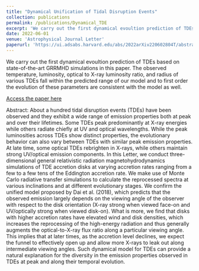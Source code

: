 ```yaml
---
title: "Dynamical Unification of Tidal Disruption Events"
collection: publications
permalink: /publications/Dynamical_TDE
excerpt: 'We carry out the first dynamical evoultion prediction of TDEs based on state-of-the-art GRRMHD simulations in this paper. The observed temperature, luminosity, optical to X-ray luminosity ratio, and radius of various TDEs fall within the predicted range of our model and to first order the evolution of these parameters are consistent with the model as well.'
date: 2022-06-01
venue: 'Astrophysical Journal Letter'
paperurl: 'https://ui.adsabs.harvard.edu/abs/2022arXiv220602804T/abstract'
---
```

We carry out the first dynamical evoultion prediction of TDEs based on state-of-the-art GRRMHD simulations in this paper. The observed temperature, luminosity, optical to X-ray luminosity ratio, and radius of various TDEs fall within the predicted range of our model and to first order the evolution of these parameters are consistent with the model as well.

<a href="https://ui.adsabs.harvard.edu/abs/2022arXiv220602804T/abstract" target="_blank">Access the paper here</a>

Abstract: About a hundred tidal disruption events (TDEs) have been observed and they exhibit a wide range of emission properties both at peak and over their lifetimes. Some TDEs peak predominantly at X-ray energies while others radiate chiefly at UV and optical wavelengths. While the peak luminosities across TDEs show distinct properties, the evolutionary behavior can also vary between TDEs with similar peak emission properties. At late time, some optical TDEs rebrighten in X-rays, while others maintain strong UV/optical emission components. In this Letter, we conduct three-dimensional general relativistic radiation magnetohydrodynamics simulations of TDE accretion disks at varying accretion rates ranging from a few to a few tens of the Eddington accretion rate. We make use of Monte Carlo radiative transfer simulations to calculate the reprocessed spectra at various inclinations and at different evolutionary stages. We confirm the unified model proposed by Dai et al. (2018), which predicts that the observed emission largely depends on the viewing angle of the observer with respect to the disk orientation (X-ray strong when viewed face-on and UV/optically strong when viewed disk-on). What is more, we find that disks with higher accretion rates have elevated wind and disk densities, which increases the reprocessing of the high-energy radiation and thus generally augments the optical-to-X-ray flux ratio along a particular viewing angle. This implies that at later times, as the accretion level declines, we expect the funnel to effectively open up and allow more X-rays to leak out along intermediate viewing angles. Such dynamical model for TDEs can provide a natural explanation for the diversity in the emission properties observed in TDEs at peak and along their temporal evolution.